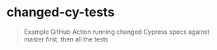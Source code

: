 # changed-cy-tests
> Example GitHub Action running changed Cypress specs against master first, then all the tests
